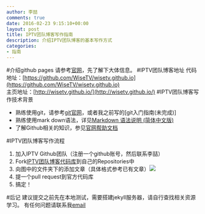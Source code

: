 ```yaml
---
author: 李喆
comments: true
date: 2016-02-23 9:15:10+00:00
layout: post
title: IPTV团队博客写作指南
description: 介绍IPTV团队博客的基本写作方式
categories:
- 指南
---
```

#介绍github pages
请参考[官网](https://pages.github.com/)，先了解下大体信息。
#IPTV团队博客地址
代码地址：[https://github.com/WiseTV/wisetv.github.io](https://github.com/WiseTV/wisetv.github.io)  
主页地址：[http://wisetv.github.io/](http://wisetv.github.io/)
#IPTV团队博客写作技术背景
* 熟练使用git，请参考[git官网](http://git-scm.com/)，或者我之前写的[git入门指南(未完成)]
* 熟练使用mark down语法，详见[Markdown 语法说明 (简体中文版)](http://www.appinn.com/markdown/)
* 了解Github相关的知识，参见[官网帮助文档](https://help.github.com/)  

#IPTV团队博客写作流程
1. 加入IPTV Github团队（注册一个github账号，然后联系李喆）
2. Fork[IPTV团队博客代码库](https://github.com/WiseTV/wisetv.github.io)到自己的Repositories中
3. 向图中的文件夹下的添加文章（具体格式参考已有文章）![](http://7xkda0.com1.z0.glb.clouddn.com/16-2-23/15604278.jpg)  
4. 提一个pull request到官方代码库
5. 搞定！

#后记
建议提交之前先在本地测试，需要搭建jekyll服务器，请自行查找相关资源学习。
有任何问题请联系我[email](mailto:lizhe1@wisetv.com.cn)